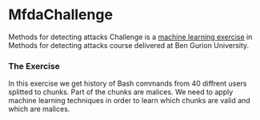 # MfdaChallenge
Methods for detecting attacks Challenge is a [machine learning exercise](https://www.kaggle.com/c/detectingcyberattackscallenge/leaderboard) in Methods for detecting attacks course delivered at Ben Gurion University. 
### The Exercise
In this exercise we get history of Bash commands from 40 diffrent users splitted to chunks. Part of the chunks are malices. We need to apply machine learning techniques in order to learn which chunks are valid and which are malices.
